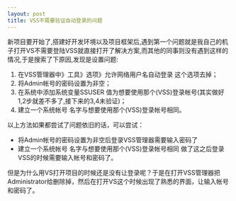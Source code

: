 ```yaml
---
layout: post
title: VSS不需要验证自动登录的问题
---
```

新项目要开始了,搭建好开发环境以及项目框架后,遇到第一个问题就是我自己的机子打开VS不需要登陆VSS就直接打开了解决方案,而其他的同事则没有遇到这样的情况,于是搜索了下原因,发现是设置问题:

1. 在VSS管理器中》工具》选项》允许网络用户名自动登录 这个选项去掉；
2. 将Admin帐号的密码设置为非空；
3. 在系统中添加系统变量SSUSER 值为想要使用那个(VSS)登录帐号(其实做好1,2步就差不多了,接下来的3,4未验证)；
4. 建立一个系统帐号 名字与想要使用那个(VSS)登录帐号相同。

以上方法如果都尝试了问题依旧的话，可以尝试：

- 将Admin帐号的密码设置为非空后登录VSS管理器需要输入密码了
- 建立一个系统帐号 名字与想要使用那个(VSS)登录帐号相同 做了这之后登录VSS的时候需要输入帐号和密码了。

但是为什么用VS打开项目的时候还是没有让登录呢？于是在打开VSS管理器把Administrator给删除掉，然后在打开VS这个时候出现了熟悉的界面，让输入帐号和密码了。